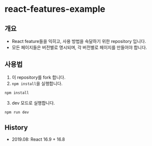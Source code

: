 # react-features-example

## 개요

- React feature들을 익히고, 사용 방법을 숙달하기 위한 repository 입니다.
- 모든 페이지들은 버전별로 명시되며, 각 버전별로 페이지를 만들어야 합니다.

## 사용법

1) 이 repository를 fork 합니다.
2) `npm install`을 실행합니다.

```bash
npm install
```

3) dev 모드로 실행합니다.

```bash
npm run dev
```

## History

- 2019.08: React 16.9 + 16.8